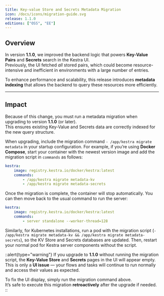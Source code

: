 ```yaml
---
title: Key-value Store and Secrets Metadata Migration
icon: /docs/icons/migration-guide.svg
release: 1.1.0
editions: ["OSS", "EE"]
---
```


## Overview

In version **1.1.0**, we improved the backend logic that powers **Key-Value Pairs** and **Secrets** search in the Kestra UI.  
Previously, the UI fetched *all* stored pairs, which could become resource-intensive and inefficient in environments with a large number of entries.  

To enhance performance and scalability, this release introduces **metadata indexing** that allows the backend to query these resources more efficiently.

---

## Impact

Because of this change, you must run a metadata migration when upgrading to version **1.1.0** (or later).  
This ensures existing Key-Value and Secrets data are correctly indexed for the new query structure.

When upgrading, include the migration command `- /app/kestra migrate metadata` in your startup configuration.
For example, if you’re using **Docker Compose**, start your container with the newest version image and add the migration script in `commands` as follows:

```yaml
kestra:
    image: registry.kestra.io/docker/kestra:latest
    commands:
        - /app/kestra migrate metadata-kv
        - /app/kestra migrate metadata-secrets
```

Once the migration is complete, the container will stop automatically. You can then move back to the usual command to run the server:

```yaml
kestra:
    image: registry.kestra.io/docker/kestra:latest
    commands:
        - server standalone --worker-thread=128
```

Similarly, for Kubernetes installations, run a pod with the migration script (`- /app/kestra migrate metadata-kv && /app/kestra migrate metadata-secrets`), so the KV Store and Secrets databases are updated. Then, restart your normal pod for Kestra server components without the script.

::alert{type="warning"}
If you upgrade to **1.1.0** without running the migration script, the **Key-Value Store** and **Secrets** pages in the UI will appear empty.  
This is only a **UI issue** — your flows and tasks will continue to run normally and access their values as expected.  

To fix the UI display, simply run the migration command above.  
It’s safe to execute this migration **retroactively** after the upgrade if needed.
::
